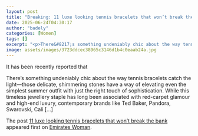 ```yaml
---
layout: post
title: "Breaking: 11 luxe looking tennis bracelets that won’t break the bank"
date: 2025-06-24T04:30:17
author: "badely"
categories: [Women]
tags: []
excerpt: "<p>There&#8217;s something undeniably chic about the way tennis bracelets catch the light—those delicate, shimmering stones have a way of elevating ev"
image: assets/images/3723ddcec38965c3146d1b4c0eaab24a.jpg
---
```


It has been recently reported that <p>There&#8217;s something undeniably chic about the way tennis bracelets catch the light—those delicate, shimmering stones have a way of elevating even the simplest summer outfit with just the right touch of sophistication. While this timeless jewellery staple has long been associated with red-carpet glamour and high-end luxury, contemporary brands like Ted Baker, Pandora, Swarovski, Cali [&#8230;]</p>
<p>The post <a href="https://emirateswoman.com/luxe-looking-tennis-bracelets-summer/" rel="nofollow">11 luxe looking tennis bracelets that won’t break the bank</a> appeared first on <a href="https://emirateswoman.com" rel="nofollow">Emirates Woman</a>.</p>

